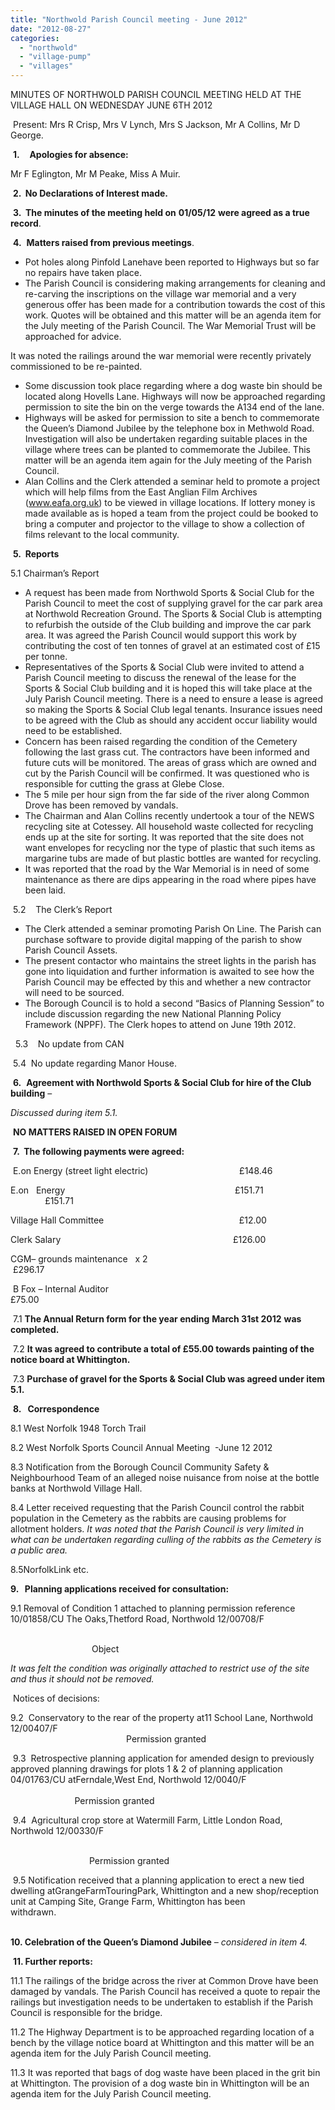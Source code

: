 ```yaml
---
title: "Northwold Parish Council meeting - June 2012"
date: "2012-08-27"
categories: 
  - "northwold"
  - "village-pump"
  - "villages"
---
```


MINUTES OF NORTHWOLD PARISH COUNCIL MEETING HELD AT THE VILLAGE HALL ON WEDNESDAY JUNE 6TH 2012

 Present: Mrs R Crisp, Mrs V Lynch, Mrs S Jackson, Mr A Collins, Mr D George.

 **1.**    **Apologies for absence:**

Mr F Eglington, Mr M Peake, Miss A Muir.

 **2\.  No Declarations of Interest made.**

 **3.  The minutes of the meeting held on** **01/05/12** **were agreed as a true record**.

 **4.**  **Matters raised from previous meetings**.

- Pot holes along Pinfold Lanehave been reported to Highways but so far no repairs have taken place.
- The Parish Council is considering making arrangements for cleaning and re-carving the inscriptions on the village war memorial and a very generous offer has been made for a contribution towards the cost of this work. Quotes will be obtained and this matter will be an agenda item for the July meeting of the Parish Council. The War Memorial Trust will be approached for advice.

It was noted the railings around the war memorial were recently privately commissioned to be re-painted.

- Some discussion took place regarding where a dog waste bin should be located along Hovells Lane. Highways will now be approached regarding permission to site the bin on the verge towards the A134 end of the lane.
- Highways will be asked for permission to site a bench to commemorate the Queen’s Diamond Jubilee by the telephone box in Methwold Road. Investigation will also be undertaken regarding suitable places in the village where trees can be planted to commemorate the Jubilee. This matter will be an agenda item again for the July meeting of the Parish Council.
- Alan Collins and the Clerk attended a seminar held to promote a project which will help films from the East Anglian Film Archives (www.eafa.org.uk) to be viewed in village locations. If lottery money is made available as is hoped a team from the project could be booked to bring a computer and projector to the village to show a collection of films relevant to the local community.

 **5.  Reports**

5.1 Chairman’s Report

- A request has been made from Northwold Sports & Social Club for the Parish Council to meet the cost of supplying gravel for the car park area at Northwold Recreation Ground. The Sports & Social Club is attempting to refurbish the outside of the Club building and improve the car park area. It was agreed the Parish Council would support this work by contributing the cost of ten tonnes of gravel at an estimated cost of £15 per tonne.
- Representatives of the Sports & Social Club were invited to attend a Parish Council meeting to discuss the renewal of the lease for the Sports & Social Club building and it is hoped this will take place at the July Parish Council meeting. There is a need to ensure a lease is agreed so making the Sports & Social Club legal tenants. Insurance issues need to be agreed with the Club as should any accident occur liability would need to be established.
- Concern has been raised regarding the condition of the Cemetery following the last grass cut. The contractors have been informed and future cuts will be monitored. The areas of grass which are owned and cut by the Parish Council will be confirmed. It was questioned who is responsible for cutting the grass at Glebe Close.
- The 5 mile per hour sign from the far side of the river along Common Drove has been removed by vandals.
- The Chairman and Alan Collins recently undertook a tour of the NEWS recycling site at Cotessey. All household waste collected for recycling ends up at the site for sorting. It was reported that the site does not want envelopes for recycling nor the type of plastic that such items as margarine tubs are made of but plastic bottles are wanted for recycling.
- It was reported that the road by the War Memorial is in need of some maintenance as there are dips appearing in the road where pipes have been laid.

 5.2    The Clerk’s Report

- The Clerk attended a seminar promoting Parish On Line. The Parish can purchase software to provide digital mapping of the parish to show Parish Council Assets.
- The present contactor who maintains the street lights in the parish has gone into liquidation and further information is awaited to see how the Parish Council may be effected by this and whether a new contractor will need to be sourced.
- The Borough Council is to hold a second “Basics of Planning Session” to include discussion regarding the new National Planning Policy Framework (NPPF). The Clerk hopes to attend on June 19th 2012.

  5.3    No update from CAN

 5.4  No update regarding Manor House.

 **6.**  **Agreement with Northwold Sports & Social Club for hire of the Club building** –

_Discussed during item 5.1._

 **NO MATTERS RAISED IN OPEN FORUM**

 **7\.  The following payments were agreed:**

 E.on Energy (street light electric)                                     £148.46

E.on   Energy                                                                     £151.71                                       £151.71

Village Hall Committee                                                       £12.00

Clerk Salary                                                                      £126.00

CGM– grounds maintenance   x 2                                       £296.17                             

 B Fox – Internal Auditor                                                                                      £75.00

 7.1 **The Annual Return form for the year ending** **March 31st 2012** **was completed.**

 7.2 **It was agreed to contribute a total of £55.00 towards painting of the notice board at Whittington.**

 7.3 **Purchase of gravel for the Sports & Social Club was agreed under item 5.1.**

 **8.   Correspondence**

8.1 West Norfolk 1948 Torch Trail

8.2 West Norfolk Sports Council Annual Meeting  -June 12 2012

8.3 Notification from the Borough Council Community Safety & Neighbourhood Team of an alleged noise nuisance from noise at the bottle banks at Northwold Village Hall.

8.4 Letter received requesting that the Parish Council control the rabbit population in the Cemetery as the rabbits are causing problems for allotment holders. _It was noted that the Parish Council is very limited in what can be undertaken regarding culling of the rabbits as the Cemetery is a public area._

8.5NorfolkLink etc.

**9\.   Planning applications received for consultation:**

9.1 Removal of Condition 1 attached to planning permission reference 10/01858/CU The Oaks,Thetford Road, Northwold 12/00708/F

                                                                                                                                                                 Object

_It was felt the condition was originally attached to restrict use of the site and thus it should not be removed._

 Notices of decisions:

9.2  Conservatory to the rear of the property at11 School Lane, Northwold 12/00407/F                                                                                                                                                           Permission granted

 9.3  Retrospective planning application for amended design to previously approved planning drawings for plots 1 & 2 of planning application 04/01763/CU atFerndale,West End, Northwold 12/0040/F                                                                                                                                                           Permission granted

 9.4  Agricultural crop store at Watermill Farm, Little London Road, Northwold 12/00330/F

                                                                                                                                                                Permission granted

 9.5 Notification received that a planning application to erect a new tied dwelling atGrangeFarmTouringPark, Whittington and a new shop/reception unit at Camping Site, Grange Farm, Whittington has been withdrawn.                                                                                                                                    

**10\. Celebration of the Queen’s Diamond Jubilee** _– considered in item 4._

 **11\. Further reports:**

11.1 The railings of the bridge across the river at Common Drove have been damaged by vandals. The Parish Council has received a quote to repair the railings but investigation needs to be undertaken to establish if the Parish Council is responsible for the bridge.

11.2 The Highway Department is to be approached regarding location of a bench by the village notice board at Whittington and this matter will be an agenda item for the July Parish Council meeting.

11.3 It was reported that bags of dog waste have been placed in the grit bin at Whittington. The provision of a dog waste bin in Whittington will be an agenda item for the July Parish Council meeting.
